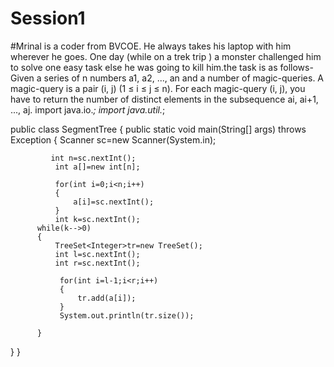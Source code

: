 # Session1
#Mrinal is a coder from BVCOE. He always takes his laptop with him wherever he goes. One day (while on a trek trip ) a monster challenged him to solve one easy task else he was going to kill him.the task is as follows- Given a series of n numbers a1, a2, ..., an and a number of magic-queries. A magic-query is a pair (i, j) (1 ≤ i ≤ j ≤ n). For each magic-query (i, j), you have to return the number of distinct elements in the subsequence ai, ai+1, ..., aj.
import java.io.*;
import java.util.*;

public class SegmentTree 
{
   public static void main(String[] args) throws Exception
   {
	   Scanner sc=new Scanner(System.in);
	      
	         int n=sc.nextInt();
	          int a[]=new int[n];
	         
	          for(int i=0;i<n;i++)
	          {
	        	  a[i]=sc.nextInt();
	          }
	          int k=sc.nextInt();
	      while(k-->0) 
	      {
	    	  TreeSet<Integer>tr=new TreeSet();
	    	  int l=sc.nextInt();
	    	  int r=sc.nextInt();
	    	  
	    	   for(int i=l-1;i<r;i++)
	    	   {
	    		   tr.add(a[i]);
	    	   }
	    	   System.out.println(tr.size());
	    	       
	      }
	      
	      
   }
}
